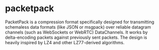 # packetpack

PacketPack is a compression format specifically designed for transmitting schemaless data formats (like JSON or msgpack) over reliable datagram channels (such as WebSockets or WebRTC) DataChannels. It works by delta-encoding packets against previously sent packets. The design is heavily inspired by LZ4 and other LZ77-derived algorithms.